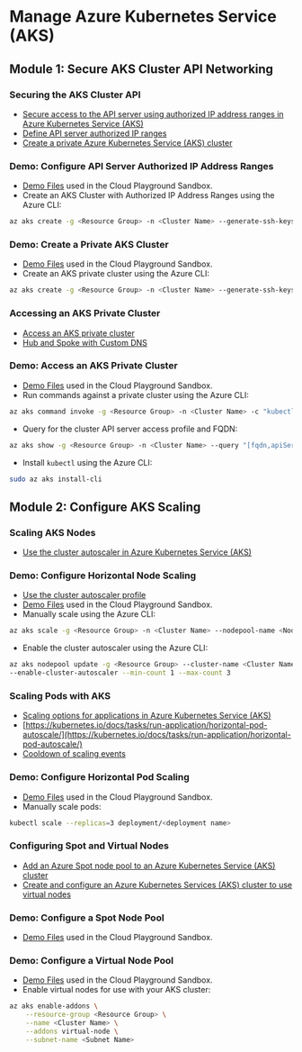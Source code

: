 # Manage Azure Kubernetes Service (AKS)

## Module 1: Secure AKS Cluster API Networking

### Securing the AKS Cluster API

- [Secure access to the API server using authorized IP address ranges in Azure Kubernetes Service (AKS)](https://learn.microsoft.com/azure/aks/api-server-authorized-ip-ranges)
- [Define API server authorized IP ranges](https://learn.microsoft.com/azure/aks/api-server-authorized-ip-ranges)
- [Create a private Azure Kubernetes Service (AKS) cluster](https://learn.microsoft.com/azure/aks/private-clusters)

### Demo: Configure API Server Authorized IP Address Ranges

- [Demo Files](/ARM%20and%20Bicep%20Templates/1.2%20Configure%20API%20server%20authorized%20IP%20address%20ranges/) used in the Cloud Playground Sandbox.
- Create an AKS Cluster with Authorized IP Address Ranges using the Azure CLI:

```bash
az aks create -g <Resource Group> -n <Cluster Name> --generate-ssh-keys --api-server-authorized-ip-ranges "<CIDR Range 1>,<Optional CIDR Range 2>"
```

### Demo: Create a Private AKS Cluster

- [Demo Files](/ARM%20and%20Bicep%20Templates/1.3%20Create%20a%20private%20AKS%20cluster/) used in the Cloud Playground Sandbox.
- Create an AKS private cluster using the Azure CLI:

```bash
az aks create -g <Resource Group> -n <Cluster Name> --generate-ssh-keys --enable-private-cluster
```

### Accessing an AKS Private Cluster

- [Access an AKS private cluster](https://learn.microsoft.com/azure/architecture/guide/security/access-azure-kubernetes-service-cluster-api-server)
- [Hub and Spoke with Custom DNS](https://learn.microsoft.com/en-us/azure/aks/private-clusters?tabs=default-basic-networking%2Cazure-portal#hub-and-spoke-with-custom-dns)

### Demo: Access an AKS Private Cluster

- [Demo Files](/ARM%20and%20Bicep%20Templates/1.5%20Access%20an%20AKS%20Private%20Cluster/) used in the Cloud Playground Sandbox.
- Run commands against a private cluster using the Azure CLI:

```bash
az aks command invoke -g <Resource Group> -n <Cluster Name> -c "kubectl get namespaces"
```

- Query for the cluster API server access profile and FQDN:

```bash
az aks show -g <Resource Group> -n <Cluster Name> --query "[fqdn,apiServerAccessProfile]"
```

- Install `kubectl` using the Azure CLI:

```bash
sudo az aks install-cli
```

## Module 2: Configure AKS Scaling

### Scaling AKS Nodes

- [Use the cluster autoscaler in Azure Kubernetes Service (AKS)](https://learn.microsoft.com/azure/aks/cluster-autoscaler)

### Demo: Configure Horizontal Node Scaling

- [Use the cluster autoscaler profile](https://learn.microsoft.com/en-us/azure/aks/cluster-autoscaler?tabs=azure-cli#use-the-cluster-autoscaler-profile)
- [Demo Files](/ARM%20and%20Bicep%20Templates/2.2%20Configure%20Horizontal%20Node%20Scaling/) used in the Cloud Playground Sandbox.
- Manually scale using the Azure CLI:

```bash
az aks scale -g <Resource Group> -n <Cluster Name> --nodepool-name <Node Pool Name> --node-count 3
```

- Enable the cluster autoscaler using the Azure CLI:

```bash
az aks nodepool update -g <Resource Group> --cluster-name <Cluster Name> -n <Node Pool Name> \
--enable-cluster-autoscaler --min-count 1 --max-count 3
```

### Scaling Pods with AKS

- [Scaling options for applications in Azure Kubernetes Service (AKS)](https://learn.microsoft.com/azure/aks/concepts-scale)
- [https://kubernetes.io/docs/tasks/run-application/horizontal-pod-autoscale/](https://kubernetes.io/docs/tasks/run-application/horizontal-pod-autoscale/)
- [Cooldown of scaling events](https://learn.microsoft.com/azure/aks/concepts-scale#cooldown-of-scaling-events)

### Demo: Configure Horizontal Pod Scaling

- [Demo Files](/ARM%20and%20Bicep%20Templates/2.4%20Configure%20Horizontal%20Pod%20Scaling/) used in the Cloud Playground Sandbox.
- Manually scale pods:

 ```bash
kubectl scale --replicas=3 deployment/<deployment name>
```

### Configuring Spot and Virtual Nodes

- [Add an Azure Spot node pool to an Azure Kubernetes Service (AKS) cluster](https://learn.microsoft.com/azure/aks/spot-node-pool)
- [Create and configure an Azure Kubernetes Services (AKS) cluster to use virtual nodes](https://learn.microsoft.com/azure/aks/virtual-nodes)

### Demo: Configure a Spot Node Pool

- [Demo Files](/ARM%20and%20Bicep%20Templates/2.6%20Configure%20a%20Spot%20Node%20Pool/) used in the Cloud Playground Sandbox.

### Demo: Configure a Virtual Node Pool

- [Demo Files](/ARM%20and%20Bicep%20Templates/2.7%20Configure%20a%20Virtual%20Node%20Pool/) used in the Cloud Playground Sandbox.
- Enable virtual nodes for use with your AKS cluster:

```bash
az aks enable-addons \
    --resource-group <Resource Group> \
    --name <Cluster Name> \
    --addons virtual-node \
    --subnet-name <Subnet Name>
```
